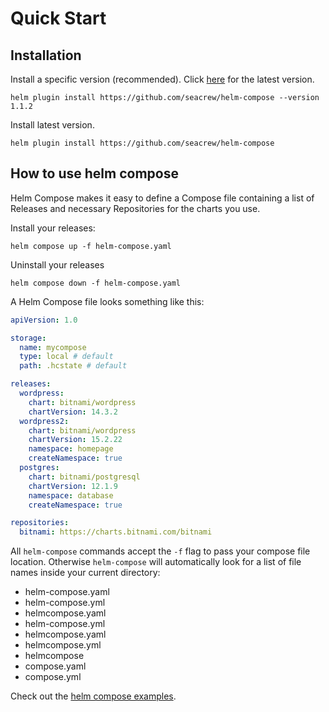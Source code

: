 # Quick Start

## Installation

Install a specific version (recommended). Click [here](https://github.com/seacrew/helm-compose/releases/latest) for the latest version.

```
helm plugin install https://github.com/seacrew/helm-compose --version 1.1.2
```

Install latest version.

```
helm plugin install https://github.com/seacrew/helm-compose
```

## How to use helm compose

Helm Compose makes it easy to define a Compose file containing a list of Releases and necessary Repositories for the charts you use.

Install your releases:

```
helm compose up -f helm-compose.yaml
```

Uninstall your releases

```
helm compose down -f helm-compose.yaml
```

A Helm Compose file looks something like this:

```yaml
apiVersion: 1.0

storage:
  name: mycompose
  type: local # default
  path: .hcstate # default

releases:
  wordpress:
    chart: bitnami/wordpress
    chartVersion: 14.3.2
  wordpress2:
    chart: bitnami/wordpress
    chartVersion: 15.2.22
    namespace: homepage
    createNamespace: true
  postgres:
    chart: bitnami/postgresql
    chartVersion: 12.1.9
    namespace: database
    createNamespace: true

repositories:
  bitnami: https://charts.bitnami.com/bitnami
```

All `helm-compose` commands accept the `-f` flag to pass your compose file location. Otherwise `helm-compose` will automatically look for a list of file names inside your current directory:

- helm-compose.yaml
- helm-compose.yml
- helmcompose.yaml
- helm-compose.yml
- helmcompose.yaml
- helmcompose.yml
- helmcompose
- compose.yaml
- compose.yml

Check out the [helm compose examples](https://github.com/seacrew/helm-compose/tree/main/examples).
